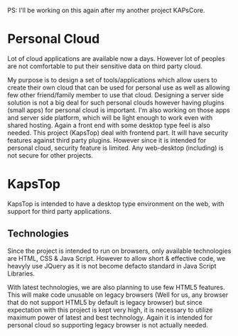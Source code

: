 PS: I'll be working on this again after my another project KAPsCore.

Personal Cloud
==============
Lot of cloud applications are available now a days. However lot of peoples are not comfortable to put their sensitive data on third party cloud.

My purpose is to design a set of tools/applications which allow users to create their own cloud that can be used for personal use as well as
allowing few other friend/family member to use that cloud. Designing a server side solution is not a big deal for such personal clouds however
having plugins (small apps) for personal cloud is important. I'm also working on those apps and server side platform, which will be light enough
to work even with shared hosting. Again a front end with some desktop type feel is also needed. This project (KapsTop)
deal with frontend part. It will have security features against third party plugins. However since it is intended for personal cloud, security
feature is limited. Any web-desktop (including) is not secure for other projects.

KapsTop
=======
KapsTop is intended to have a desktop type environment on the web, with support for third party applications.

Technologies
------------
Since the project is intended to run on browsers, only available technologies are HTML, CSS & Java Script. However to allow
short & effective code, we heavyly use JQuery as it is not become defacto standard in Java Script Libraries.

With latest technologies, we are also planning to use few HTML5 features. This will make code unusable on legacy browsers
(Well for us, any browser that do not support HTML5 by default is legacy browser) but since expectation with this project
is kept very high, it is necessary to utilize maximum power of latest and best technology. Again it is intended for personal
cloud so supporting legacy browser is not actually needed.
